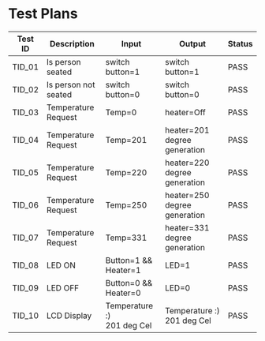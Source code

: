 # Test Plans

|  Test ID | Description  | Input  | Output  | Status |
|---|---|---|---|---|
| TID_01  | Is person seated  | switch button=1| switch button=1| PASS  |
| TID_02  | Is person not seated  | switch button=0| switch button=0 | PASS  |
| TID_03  | Temperature Request | Temp=0| heater=Off | PASS  |
| TID_04  | Temperature Request | Temp=201| heater=201 degree generation | PASS  |
| TID_05  | Temperature Request | Temp=220| heater=220 degree generation | PASS  |
| TID_06  | Temperature Request | Temp=250| heater=250 degree generation | PASS  |
| TID_07  | Temperature Request | Temp=331| heater=331 degree generation | PASS  |
| TID_08  | LED ON | Button=1 && Heater=1| LED=1 | PASS  |
| TID_09  | LED OFF | Button=0 && Heater=0| LED=0 | PASS  |
| TID_10  | LCD Display | Temperature :)<br />201 deg Cel| Temperature :)<br />201 deg Cel| PASS  |
